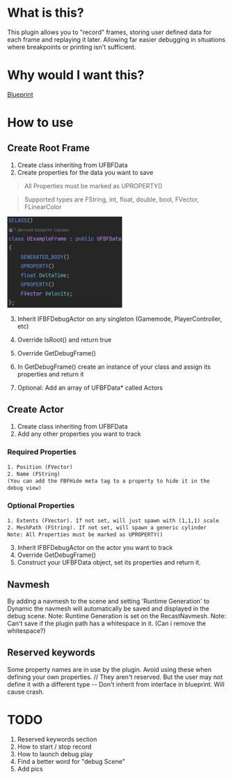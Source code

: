 # What is this?
This plugin allows you to "record" frames, storing user defined data for each frame and replaying it later. Allowing far easier debugging in situations where breakpoints or printing isn't sufficient.
# Why would I want this?

[Blueprint](Blueprint.md)
# How to use

## Create Root Frame
1. Create class inheriting from UFBFData
2. Create properties for the data you want to save
> All Properties must be marked as UPROPERTY()

> Supported types are FString, int, float, double, bool, FVector, FLinearColor

![FrameExample](Assets/FrameExample.png)

3. Inherit IFBFDebugActor on any singleton (Gamemode, PlayerController, etc)
4. Override IsRoot() and return true
4. Override GetDebugFrame() 
5. In GetDebugFrame() create an instance of your class and assign its properties and return it

6. Optional: Add an array of UFBFData* called Actors

## Create Actor
1. Create class inheriting from UFBFData
2. Add any other properties you want to track

### Required Properties 
    1. Position (FVector)
    2. Name (FString)
    (You can add the FBFHide meta tag to a property to hide it in the debug view)

### Optional Properties
    1. Extents (FVector). If not set, will just spawn with (1,1,1) scale
    2. MeshPath (FString). If not set, will spawn a generic cylinder
    Note: All Properties must be marked as UPROPERTY()
3. Inherit IFBFDebugActor on the actor you want to track 
4. Override GetDebugFrame()
5. Construct your UFBFData object, set its properties and return it.

## Navmesh
By adding a navmesh to the scene and setting 'Runtime Generation' to Dynamic the navmesh will automatically be saved and displayed in the debug scene.
    Note: Runtime Generation is set on the RecastNavmesh.
    Note: Can't save if the plugin path has a whitespace in it. (Can i remove the whitespace?)

## Reserved keywords
Some property names are in use by the plugin. Avoid using these when defining your own properties.
 // They aren't reserved. But the user may not define it with a different type
-- Don't inherit from interface in blueprint. Will cause crash. 


# TODO
1. Reserved keywords section
4. How to start / stop record
5. How to launch debug play
6. Find a better word for "debug Scene"
7. Add pics
